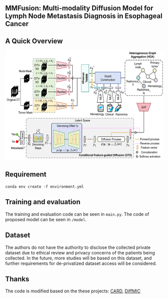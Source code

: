## MMFusion: Multi-modality Diffusion Model for Lymph Node Metastasis Diagnosis in Esophageal Cancer

## A Quick Overview 

<img width="600" height="350" src="https://github.com/wuchengyu123/MMFusion/blob/main/framework.jpg">


## Requirement

``conda env create -f environment.yml``

## Training and evaluation

The training and evaluation code can be seen in  ``main.py``. The code of proposed model can be seen in  ``/model``.

## Dataset

The authors do not have the authority to disclose the collected private dataset due to ethical review and privacy concerns of the patients being collected. In the future, more studies will be based on this dataset, and further requirements for de-privatized dataset access will be considered.

## Thanks

The code is modified based on the these projects: [CARD](https://github.com/XzwHan/CARD), [DiffMIC](https://github.com/scott-yjyang/DiffMIC)
